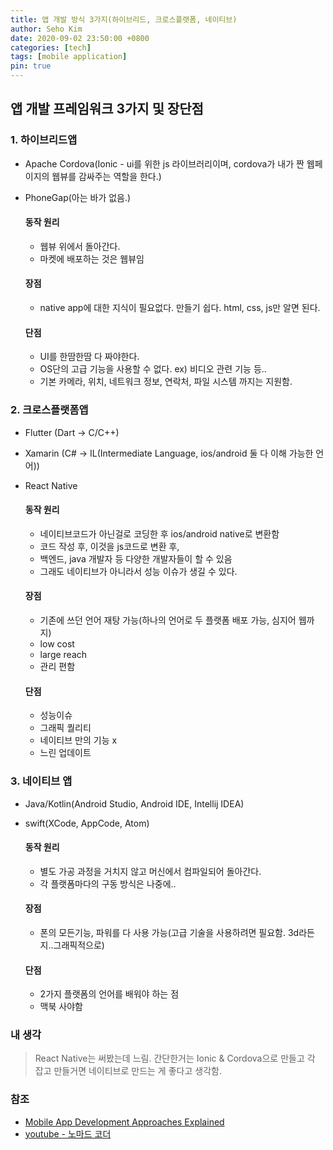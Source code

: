 ```yaml
---
title: 앱 개발 방식 3가지(하이브리드, 크로스플랫폼, 네이티브)
author: Seho Kim
date: 2020-09-02 23:50:00 +0800
categories: [tech]
tags: [mobile application]
pin: true
---
```


## **앱 개발 프레임워크 3가지 및 장단점**

### **1. 하이브리드앱**
* Apache Cordova(Ionic - ui를 위한 js 라이브러리이며, cordova가 내가 짠 웹페이지의 웹뷰를 감싸주는 역할을 한다.)
* PhoneGap(아는 바가 없음.)

  #### **동작 원리**
  * 웹뷰 위에서 돌아간다.
  * 마켓에 배포하는 것은 웹뷰임

  #### **장점**
  * native app에 대한 지식이 필요없다. 만들기 쉽다. html, css, js만 알면 된다.

  #### **단점**
  * UI를 한땀한땀 다 짜야한다.
  * OS단의 고급 기능을 사용할 수 없다. ex) 비디오 관련 기능 등..
  * 기본 카메라, 위치, 네트워크 정보, 연락처, 파일 시스템 까지는 지원함.

### **2. 크로스플랫폼앱**
* Flutter (Dart -> C/C++)
* Xamarin (C# -> IL(Intermediate Language, ios/android 둘 다 이해 가능한 언어))
* React Native

  #### **동작 원리**
  * 네이티브코드가 아닌걸로 코딩한 후 ios/android native로 변환함
  * 코드 작성 후, 이것을 js코드로 변환 후, 
  * 백엔드, java 개발자 등 다양한 개발자들이 할 수 있음
  * 그래도 네이티브가 아니라서 성능 이슈가 생길 수 있다.

  #### **장점**
  * 기존에 쓰던 언어 재탕 가능(하나의 언어로 두 플랫폼 배포 가능, 심지어 웹까지)
  * low cost
  * large reach
  * 관리 편함

  #### **단점**
  * 성능이슈
  * 그래픽 퀄리티
  * 네이티브 만의 기능 x
  * 느린 업데이트

### **3. 네이티브 앱**
* Java/Kotlin(Android Studio, Android IDE, Intellij IDEA)
* swift(XCode, AppCode, Atom)

  #### **동작 원리**
  * 별도 가공 과정을 거치지 않고 머신에서 컴파일되어 돌아간다.
  * 각 플랫폼마다의 구동 방식은 나중에..

  #### **장점**
  * 폰의 모든기능, 파워를 다 사용 가능(고급 기술을 사용하려면 필요함. 3d라든지..그래픽적으로)

  #### **단점**
  * 2가지 플랫폼의 언어를 배워야 하는 점
  * 맥북 사야함

### **내 생각**
> React Native는 써봤는데 느림.
> 간단한거는 Ionic & Cordova으로 만들고 각 잡고 만들거면 네이티브로 만드는 게 좋다고 생각함.

### **참조**
* [Mobile App Development Approaches Explained](https://railsware.com/blog/native-vs-hybrid-vs-cross-platform/)
* [youtube - 노마드 코더](https://www.youtube.com/watch?v=ksz_mSninEY)